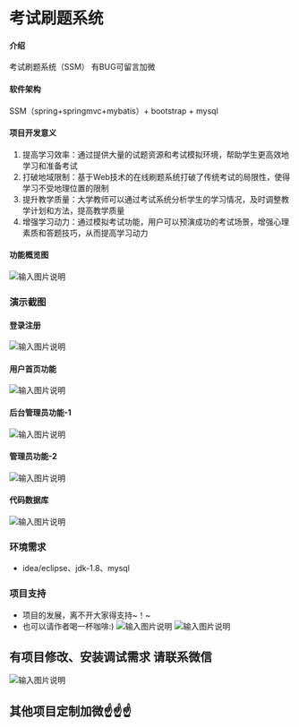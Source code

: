 # 考试刷题系统

#### 介绍
考试刷题系统（SSM）
有BUG可留言加微

#### 软件架构
SSM（spring+springmvc+mybatis）+ bootstrap + mysql


#### 项目开发意义

1.  提高学习效率：通过提供大量的试题资源和考试模拟环境，帮助学生更高效地学习和准备考试
2.  打破地域限制：基于Web技术的在线刷题系统打破了传统考试的局限性，使得学习不受地理位置的限制
3.  提升教学质量：大学教师可以通过考试系统分析学生的学习情况，及时调整教学计划和方法，提高教学质量
4.  增强学习动力：通过模拟考试功能，用户可以预演成功的考试场景，增强心理素质和答题技巧，从而提高学习动力


#### 功能概览图
![输入图片说明](photo/%E5%8A%9F%E8%83%BD%E5%9B%BE.png)

### 演示截图
#### 登录注册
![输入图片说明](photo/%E7%99%BB%E5%BD%95%E6%B3%A8%E5%86%8C.gif)

#### 用户首页功能
![输入图片说明](photo/%E7%94%A8%E6%88%B7%E5%8A%9F%E8%83%BD.gif)

#### 后台管理员功能-1
![输入图片说明](photo/%E7%AE%A1%E7%90%86%E5%91%98%E5%8A%9F%E8%83%BD-1.gif)

#### 管理员功能-2
![输入图片说明](photo/%E7%AE%A1%E7%90%86%E5%91%98%E5%8A%9F%E8%83%BD-2.gif)

#### 代码数据库
![输入图片说明](photo/%E4%BB%A3%E7%A0%81%E6%95%B0%E6%8D%AE%E5%BA%93.gif)

### 环境需求
- idea/eclipse、jdk-1.8、mysql

### 项目支持
- 项目的发展，离不开大家得支持~！~
- 也可以请作者喝一杯咖啡:)
![输入图片说明](photo/0-%E5%BE%AE%E4%BF%A1_2.png)
![输入图片说明](photo/0-%E6%94%AF%E4%BB%98%E5%AE%9D_2.png)

## 有项目修改、安装调试需求 请联系微信
![输入图片说明](photo/0-WeChat.png)

## 其他项目定制加微☝☝☝